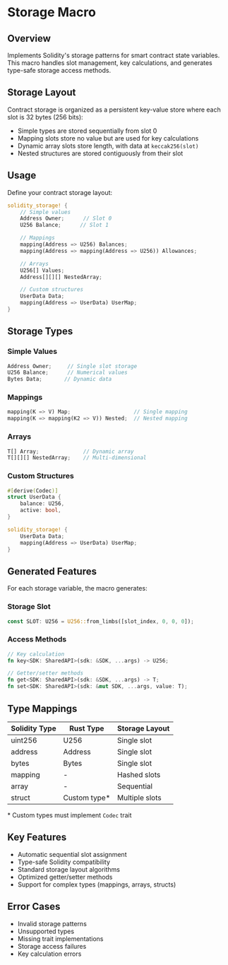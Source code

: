 # Storage Macro

## Overview

Implements Solidity's storage patterns for smart contract state variables. This macro handles slot management, key calculations, and generates type-safe storage access methods.

## Storage Layout

Contract storage is organized as a persistent key-value store where each slot is 32 bytes (256 bits):

- Simple types are stored sequentially from slot 0
- Mapping slots store no value but are used for key calculations
- Dynamic array slots store length, with data at `keccak256(slot)`
- Nested structures are stored contiguously from their slot

## Usage

Define your contract storage layout:

```rust
solidity_storage! {
    // Simple values
    Address Owner;      // Slot 0
    U256 Balance;      // Slot 1

    // Mappings
    mapping(Address => U256) Balances;
    mapping(Address => mapping(Address => U256)) Allowances;

    // Arrays
    U256[] Values;
    Address[][][] NestedArray;

    // Custom structures
    UserData Data;
    mapping(Address => UserData) UserMap;
}
```

## Storage Types

### Simple Values

```rust
Address Owner;     // Single slot storage
U256 Balance;      // Numerical values
Bytes Data;       // Dynamic data
```

### Mappings

```rust
mapping(K => V) Map;                    // Single mapping
mapping(K => mapping(K2 => V)) Nested;  // Nested mapping
```

### Arrays

```rust
T[] Array;              // Dynamic array
T[][][] NestedArray;    // Multi-dimensional
```

### Custom Structures

```rust
#[derive(Codec)]
struct UserData {
    balance: U256,
    active: bool,
}

solidity_storage! {
    UserData Data;
    mapping(Address => UserData) UserMap;
}
```

## Generated Features

For each storage variable, the macro generates:

### Storage Slot

```rust
const SLOT: U256 = U256::from_limbs([slot_index, 0, 0, 0]);
```

### Access Methods

```rust
// Key calculation
fn key<SDK: SharedAPI>(sdk: &SDK, ...args) -> U256;

// Getter/setter methods
fn get<SDK: SharedAPI>(sdk: &SDK, ...args) -> T;
fn set<SDK: SharedAPI>(sdk: &mut SDK, ...args, value: T);
```

## Type Mappings

| Solidity Type | Rust Type     | Storage Layout |
| ------------- | ------------- | -------------- |
| uint256       | U256          | Single slot    |
| address       | Address       | Single slot    |
| bytes         | Bytes         | Single slot    |
| mapping       | -             | Hashed slots   |
| array         | -             | Sequential     |
| struct        | Custom type*  | Multiple slots |

\* Custom types must implement `Codec` trait

## Key Features

- Automatic sequential slot assignment
- Type-safe Solidity compatibility
- Standard storage layout algorithms
- Optimized getter/setter methods
- Support for complex types (mappings, arrays, structs)

## Error Cases

- Invalid storage patterns
- Unsupported types
- Missing trait implementations
- Storage access failures
- Key calculation errors
